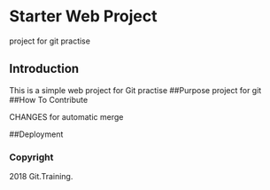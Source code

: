 # Starter Web Project
project for git practise
## Introduction
This is a simple web project for Git practise
##Purpose
project for git 
##How To Contribute

CHANGES for automatic merge

##Deployment

### Copyright

2018 Git.Training.